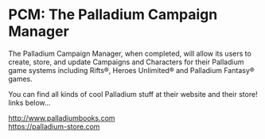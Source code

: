 PCM: The Palladium Campaign Manager
===
The Palladium Campaign Manager, when completed, will allow its users to create, store, and update Campaigns and Characters for their Palladium game systems including Rifts®, Heroes Unlimited® and Palladium Fantasy® games.

You can find all kinds of cool Palladium stuff at their website and their store!  links below...

http://www.palladiumbooks.com  
https://palladium-store.com
